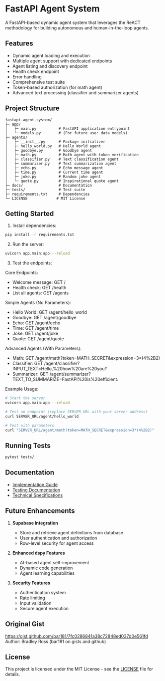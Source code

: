 # FastAPI Agent System

A FastAPI-based dynamic agent system that leverages the ReACT methodology for building autonomous and human-in-the-loop agents.

## Features
- Dynamic agent loading and execution
- Multiple agent support with dedicated endpoints
- Agent listing and discovery endpoint
- Health check endpoint
- Error handling
- Comprehensive test suite
- Token-based authorization (for math agent)
- Advanced text processing (classifier and summarizer agents)

## Project Structure
```
fastapi-agent-system/
├─ app/
│   ├─ main.py          # FastAPI application entrypoint
│   └─ models.py        # (For future use: data models)
├─ agents/
│   ├─ __init__.py      # Package initializer
│   ├─ hello_world.py   # Hello World agent
│   ├─ goodbye.py       # Goodbye agent
│   ├─ math.py          # Math agent with token verification
│   ├─ classifier.py    # Text classification agent
│   ├─ summarizer.py    # Text summarization agent
│   ├─ echo.py          # Echo message agent
│   ├─ time.py          # Current time agent
│   ├─ joke.py          # Random joke agent
│   └─ quote.py         # Inspirational quote agent
├─ docs/                # Documentation
├─ tests/               # Test suite
├─ requirements.txt     # Dependencies
└─ LICENSE             # MIT License
```

## Getting Started

1. Install dependencies:
```bash
pip install -r requirements.txt
```

2. Run the server:
```bash
uvicorn app.main:app --reload
```

3. Test the endpoints:

Core Endpoints:
- Welcome message: GET /
- Health check: GET /health
- List all agents: GET /agents

Simple Agents (No Parameters):
- Hello World: GET /agent/hello_world
- Goodbye: GET /agent/goodbye
- Echo: GET /agent/echo
- Time: GET /agent/time
- Joke: GET /agent/joke
- Quote: GET /agent/quote

Advanced Agents (With Parameters):
- Math: GET /agent/math?token=MATH_SECRET&expression=3*(4%2B2)
- Classifier: GET /agent/classifier?INPUT_TEXT=Hello,%20how%20are%20you?
- Summarizer: GET /agent/summarizer?TEXT_TO_SUMMARIZE=FastAPI%20is%20efficient.

Example Usage:
```bash
# Start the server
uvicorn app.main:app --reload

# Test an endpoint (replace SERVER_URL with your server address)
curl SERVER_URL/agent/hello_world

# Test with parameters
curl "SERVER_URL/agent/math?token=MATH_SECRET&expression=3*(4%2B2)"
```

## Running Tests
```bash
pytest tests/
```

## Documentation
- [Implementation Guide](docs/Implementation_Guide.md)
- [Testing Documentation](docs/Testing_and_Validation.md)
- [Technical Specifications](docs/Technical_Specifications.md)

## Future Enhancements
1. **Supabase Integration**
   - Store and retrieve agent definitions from database
   - User authentication and authorization
   - Row-level security for agent access

2. **Enhanced dspy Features**
   - AI-based agent self-improvement
   - Dynamic code generation
   - Agent learning capabilities

3. **Security Features**
   - Authentication system
   - Rate limiting
   - Input validation
   - Secure agent execution

## Original Gist
https://gist.github.com/bar181/7fc0286841a38c72848ed037d0e561fd
Author: Bradley Ross (bar181 on gists and github)

## License
This project is licensed under the MIT License - see the [LICENSE](LICENSE) file for details.
